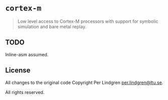 # `cortex-m`

> Low level access to Cortex-M processors with support for symbolic simulation and bare metal replay.

## TODO

Inline-asm assumed.

## License

All changes to the original code Copyright Per Lindgren <per.lindgren@ltu.se>.

All rights reserved.
